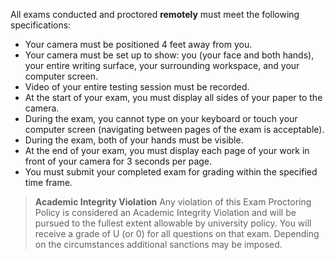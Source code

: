 All exams conducted and proctored **remotely** must meet the following specifications:

- Your camera must be positioned 4 feet away from you. 
- Your camera must be set up to show: you (your face and both hands), your entire writing surface, your surrounding workspace, and your computer screen.
- Video of your entire testing session must be recorded.
- At the start of your exam, you must display all sides of your paper to the camera. 
- During the exam, you cannot type on your keyboard or touch your computer screen (navigating between pages of the exam is acceptable). 
- During the exam, both of your hands must be visible. 
- At the end of your exam, you must display each page of your work in front of your camera for 3 seconds per page.
- You must submit your completed exam for grading within the specified time frame.

> **Academic Integrity Violation**
> Any violation of this Exam Proctoring Policy is considered an Academic Integrity Violation and will be pursued to the fullest extent allowable by university policy. You will receive a grade of U (or 0) for all questions on that exam. Depending on the circumstances additional sanctions may be imposed.